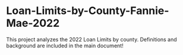 # Loan-Limits-by-County-Fannie-Mae-2022
This project analyzes the 2022 Loan Limits by county. Definitions and background are included in the main document!
